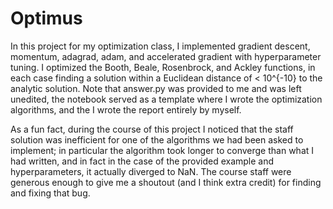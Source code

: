 # Optimus

In this project for my optimization class, I implemented gradient descent, momentum, adagrad, adam, and accelerated gradient with hyperparameter tuning. I optimized the Booth, Beale, Rosenbrock, and Ackley functions, in each case finding a solution within a Euclidean distance of < 10^{-10} to the analytic solution. Note that answer.py was provided to me and was left unedited, the notebook served as a template where I wrote the optimization algorithms, and the I wrote the report entirely by myself.

As a fun fact, during the course of this project I noticed that the staff solution was inefficient for one of the algorithms we had been asked to implement; in particular the algorithm took longer to converge than what I had written, and in fact in the case of the provided example and hyperparameters, it actually diverged to NaN. The course staff were generous enough to give me a shoutout (and I think extra credit) for finding and fixing that bug.
